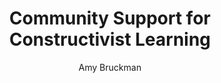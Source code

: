 ---
layout: leaf-node
title: "Community Support for Constructivist Learning"
title-url: "http://sites.google.com/site/amyyyy20/bruckman1998.pdf"
author: "Amy Bruckman"
groups: pedagogical-styles
categories: constructionism
topics: scholarly-readings
summary: >
    The paper describes the results of research involving a constructionist text-based virtual
    reality game called Moose Crossing, aimed at eight to 13 year old children. The program
    allows children to improve their reading and writing by working of project they selected
    themselves. The project included more than 180 children and 90 adults.
cite: >
    Bruckman, A. (1998). Community support for constructionist learning. Computer Supported Cooperative Work (CSCW), 7(1), 47-86.
    Retrieved from http://sites.google.com/site/amyyyy20/bruckman1998.pdf
pub-date: 1998-01-01
added-date: 2017-04-22
resource-type: pdf-document
---